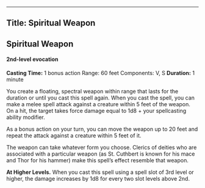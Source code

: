 -------------------------
Title: Spiritual Weapon
-------------------------

## Spiritual Weapon

#### 2nd-level evocation


**Casting Time:** 1 bonus action Range:
60 feet Components: V, S
**Duration:** 1 minute


You create a floating, spectral weapon within range that lasts for the
duration or until you cast this spell again. When you cast the spell,
you can make a melee spell attack against a creature within 5 feet of
the weapon. On a hit, the target takes force damage equal to 1d8 + your
spellcasting ability modifier.

As a bonus action on your turn, you can move the weapon up to 20 feet
and repeat the attack against a creature within 5 feet of it.

The weapon can take whatever form you choose. Clerics of deities who are
associated with a particular weapon (as St. Cuthbert is known for his
mace and Thor for his hammer) make this spell’s effect resemble that
weapon.

**At Higher Levels.** When you cast this spell using
a spell slot of 3rd level or higher, the damage increases by 1d8 for every
two slot levels above 2nd.


